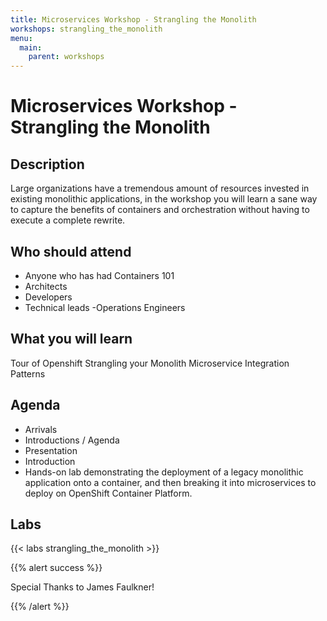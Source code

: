 ```yaml
---
title: Microservices Workshop - Strangling the Monolith
workshops: strangling_the_monolith
menu:
  main:
    parent: workshops
---
```


# Microservices Workshop - Strangling the Monolith

## Description

Large organizations have a tremendous amount of resources invested in existing monolithic applications, in the workshop you will learn a sane way to capture the benefits of containers and orchestration without having to execute a complete rewrite.  

## Who should attend

- Anyone who has had Containers 101
- Architects
- Developers
- Technical leads
 -Operations Engineers

## What you will learn

Tour of Openshift
Strangling your Monolith
Microservice  Integration Patterns

## Agenda

- Arrivals
- Introductions / Agenda
- Presentation
- Introduction
- Hands-on lab demonstrating the deployment of a legacy monolithic application onto a container, and then breaking it into microservices to deploy on OpenShift Container Platform.

## Labs

{{< labs strangling_the_monolith >}}  


{{% alert success %}}

Special Thanks to James Faulkner!

{{% /alert %}}
